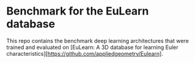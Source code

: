 # Benchmark for the EuLearn database

This repo contains the benchmark deep learning architectures that were trained and evaluated on [EuLearn: A 3D database for learning Euler characteristics][https://github.com/appliedgeometry/Eulearn].
